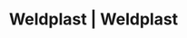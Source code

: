 ---
Filename: "eshop-products-variant429"
Link: "file:/Users/vinayakpatel/Downloads/www.weldplast.cz/eshop_products_compare/add/eshop-products-variant429"
product_name: "null"
product_id: "null"
title: "Weldplast | Weldplast"
product_desc: ""
product_specs: ""
product_downloads: ""
href: ""
p_desc_2: ""
accessories: ""
similar_products: ""
---